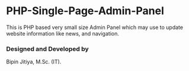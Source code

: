 # PHP-Single-Page-Admin-Panel
This is PHP based very small size Admin Panel which may use to update website information like news, and navigation. 

### Designed and Developed by 
Bipin Jitiya, M.Sc. (IT).
